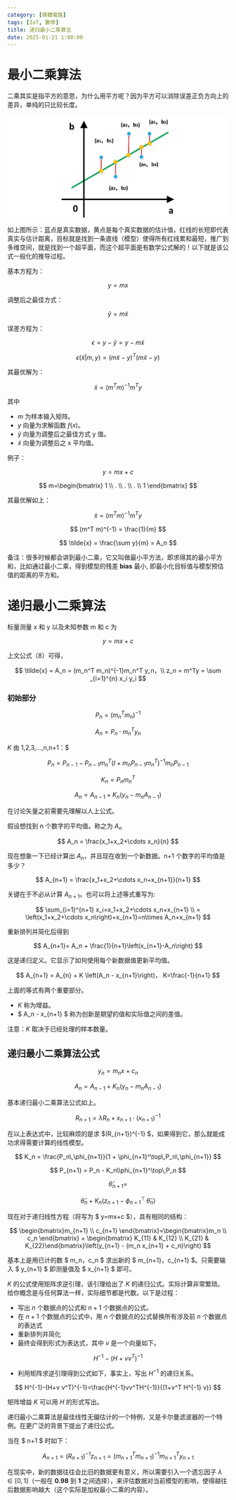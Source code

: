 ```yaml
---
category: [積體電路]
tags: [IoT, 數學]
title: 递归最小二乘算法
date: 2025-01-21 1:00:00
---
```


<style>
  table {
    width: 100%
    }
  td {
    vertical-align: center;
    text-align: center;
  }
  table.inputT{
    margin: 10px;
    width: auto;
    margin-left: auto;
    margin-right: auto;
    border: none;
  }
  input{
    text-align: center;
    padding: 0px 10px;
  }
  iframe{
    width: 100%;
    display: block;
    border-style:none;
  }
</style>

# 最小二乘算法

​二乘其实是指平方的意思，为什么用平方呢？因为平方可以消除误差正负方向上的差异，单纯的只比较长度。


![Alt X](../assets/img/math/lsqmethod.png)


如上图所示：蓝点是真实数据，黄点是每个真实数据的估计值，红线的长短即代表真实与估计距离，目标就是找到一条直线（模型）使得所有红线累和最短，推广到多维空间，就是找到一个超平面，而这个超平面是有数学公式解的！以下就是该公式一般化的推导过程。

基本方程为：

$$
y=mx
$$

调整后之最佳方式：

$$
\tilde{y} = m \tilde{x}
$$

误差方程为：

$$
\epsilon = y - \tilde{y} = y - m \tilde{x}
$$

$$
\epsilon(\tilde{x} |m, y)=(m \tilde{x} -y)^T(m \tilde{x} -y)
$$

其最优解为：

$$
\tilde{x} = (m^T m)^{-1}m^T y
$$

其中
 - $m$ 为样本输入矩阵。
 - $y$ 向量为求解函数 $f(x)$。
 -  $\tilde{y}$ 向量为调整后之最佳方式 y 值。
 - $\tilde{x}$ 向量为调整后之 x 平均值。

例子：

$$
y=mx+c
$$

$$
m=\begin{bmatrix} 1 \\ . \\ . \\ . \\ 1 \end{bmatrix}
$$

其最优解如上：

$$
\tilde{x} = (m^T m)^{-1}m^T y
$$

$$
(m^T m)^{-1} = \frac{1}{m}
$$

$$
\tilde{x} = \frac{\sum y}{m} = A_n
$$


备注：很多时候都会讲到最小二乘，它又叫做最小平方法，即求得其的最小平方和，比如通过最小二乘，得到模型的残差 **bias** 最小, 即最小化目标值与模型预估值的距离的平方和。

# 递归最小二乘算法

标量测量 x 和 y 以及未知参数 m 和 c 为 

$$ y=mx + c$$ 

上文公式（8）可得，

$$
\tilde{x} = A_n = (m_n^T m_n)^{-1}m_n^T y_n，\\
z_n = m^Ty = \sum _{i=1}^{n} x_i y_i 
$$

### 初始部分

$$P_n = (m^T_n m_n)^{-1} $$

$$
A_n = P_n \cdot m_n^T y_n
$$

$K$ 由 1,2,3,...,n,n+1：$

$$
P_n = P_{n-1}-P_{n-1}m_n^T\left (I+m_nP_{n-1}m_n^T\right)^{-1}m_nP_{n-1}
$$

$$
K_n = P_nm_n^T
$$


$$
A_n = A_{n-1}+ K_n \left (y_n-m_nA_{n-1}\right)
$$

在讨论矢量之前需要先理解以人上公式。

假设想找到 n 个数字的平均值。称之为 $A_n$

$$
A_n = \frac{x_1+x_2+\cdots x_n}{n}
$$

现在想象一下已经计算出 $A_n$，并且现在收到一个新数据。n+1 个数字的平均值是多少？

$$
A_{n+1} = \frac{x_1+x_2+\cdots x_n+x_{n+1}}{n+1}
$$

关键在于不必从计算 $A_{n+1}$。也可以将上述等式重写为:

$$
\sum_{i=1}^{n+1} x_i=x_1+x_2+\cdots x_n+x_{n+1} \\
= \left(x_1+x_2+\cdots x_n\right)+x_{n+1}=n\times A_n+x_{n+1}
$$

重新排列并简化后得到

$$
A_{n+1}= A_n + \frac{1}{n+1}\left(x_{n+1}-A_n\right)
$$

这是递归定义。它显示了如何使用每个新数据值更新平均值。

$$
A_{n+1}  = A_{n} + K \left(A_n - x_{n+1}\right)， K=\frac{-1}{n+1}
$$

上面的等式有两个重要部分。
 - $K$ 称为增益。
 - $ A_n - x_{n+1} $ 称为创新是期望的值和实际值之间的差值。

注意：$K$ 取决于已经处理的样本数量。


## 递归最小二乘算法公式


$$
y_n= m_nx+c_n
$$

$$
A_n=A_{n-1}+K_n(y_n-m_nA_{n-1})
$$


基本递归最小二乘算法公式如上。



$$
R_{n+1} = \lambda R_n + x_{n+1} \cdot (x_{n+1})^{-1}
$$


在以上表达式中，比较麻烦的是求 $(R_{n+1})^{-1} $，如果得到它，那么就能成功求得需要计算的线性模型。

$$
K_n = \frac{P_n\,\phi_{n+1}}{1 + \phi_{n+1}^\top\,P_n\,\phi_{n+1}}
$$

$$
P_{n+1} = P_n - K_n\\phi_{n+1}^\top\,P_n
$$

$$
\hat{\theta}_{n+1} =
$$

$$
\hat{\theta}_{n} + K_n (z_{n+1} - \phi_{n+1}^\top\,\hat{\theta}_n)
$$




现在对于递归线性方程（将写为 $ y=mx+c $），具有相同的结构：

$$
\begin{bmatrix}m_{n+1} \\ c_{n+1} \end{bmatrix}=\begin{bmatrix}m_n \\ c_n \end{bmatrix} +
\begin{bmatrix} K_{11} & K_{12} \\ K_{21} & K_{22}\end{bmatrix}\left(y_{n+1} - (m_n x_{n+1} + c_n)\right)
$$

基本上是用已计的数 $ m_n，c_n $ 求出新的 $ m_{n+1}，c_{n+1} $。只需要输入 $ y_{n+1} $ 即测量值及 $ x_{n+1} $ 即可。


$K$ 的公式使用矩阵求逆引理，该引理给出了 $K$ 的递归公式。实际计算非常繁琐。给你概念是与任何算法一样，实际细节都是代数。以下是过程：
 - 写出 $n$ 个数据点的公式和 $n+1$ 个数据点的公式。
 - 在 $n+1$ 个数据点的公式中，用 $n$ 个数据点的公式替换所有涉及前 $n$ 个数据点的表达式
 - 重新排列并简化
 - 最终会得到形式为表达式，其中 $v$ 是一个向量如下。 


$$
H^{-1}-(H+v v^T)^{-1}
$$
 - 利用矩阵求逆引理得到公式如下，事实上，写出 $H^{−1}$ 的递归关系。

$$
H^{-1}-(H+v v^T)^{-1}=\frac{H^{-1}vv^TH^{-1}}{(1+v^T H^{-1} v)}
$$

矩阵增益 $K$ 可以用 $H$ 的形式写出。

递归最小二乘算法是最佳线性无偏估计的一个特例，又是卡尔曼滤波器的一个特例。在更广泛的背景下提出了递归公式。



当在 $ n+1 $ 时如下：

$$ A_{n+1} =  (R_{n+1})^{-1} z_{n+1} = (m_{n+1}^T m_{n+1})^{-1}m_{n+1}^T y_{n+1} $$


在现实中，新的数据往往会比旧的数据更有意义，所以需要引入一个遗忘因子 $\lambda \in [0,1]$（一般在 **0.98** 到 **1** 之间选择），来评估数据对当前模型的影响，使得越往后数据影响越大（这个实际是加权最小二乘的内容）。
